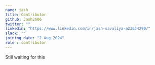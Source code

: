 ```yaml
---
name: jash
title: Contributor
github: Jash2606
twitter: ""
linkedin: "https://www.linkedin.com/in/jash-savaliya-a23634290/"
slack: ""
joining_date: "2 Aug 2024"
role : contributor
---
```


Still waiting for this
